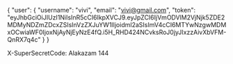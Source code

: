 {
    "user": {
        "username": "vivi",
        "email": "vivi@gmail.com",
        "token": "eyJhbGciOiJIUzI1NiIsInR5cCI6IkpXVCJ9.eyJpZCI6IjVmODVlM2VjNjk5ZDE2MDMyNDZmZDcxZSIsInVzZXJuYW1lIjoidml2aSIsImV4cCI6MTYwNzgwMDMxOCwiaWF0IjoxNjAyNjEyNzE4fQ.i5H_RHD424NCvksRoJ0jyJIxzzAivXbVFM-QnRX7q4c"
    }
}

X-SuperSecretCode: Alakazam 144
